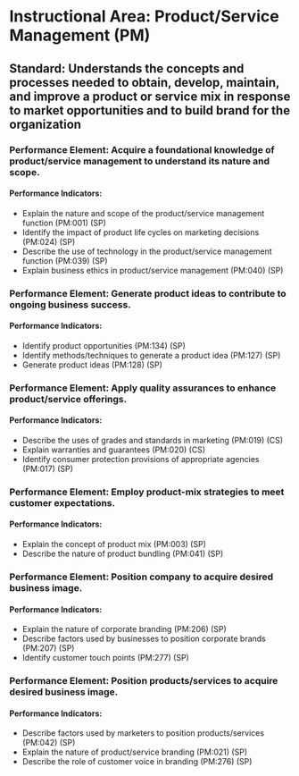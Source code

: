 # Instructional Area: Product/Service Management (PM)

## Standard: Understands the concepts and processes needed to obtain, develop, maintain, and improve a product or service mix in response to market opportunities and to build brand for the organization

### Performance Element: Acquire a foundational knowledge of product/service management to understand its nature and scope.

#### Performance Indicators:

* Explain the nature and scope of the product/service management function (PM:001) (SP)
* Identify the impact of product life cycles on marketing decisions (PM:024) (SP)
* Describe the use of technology in the product/service management function (PM:039) (SP)
* Explain business ethics in product/service management (PM:040) (SP)

### Performance Element: Generate product ideas to contribute to ongoing business success.

#### Performance Indicators:

* Identify product opportunities (PM:134) (SP)
* Identify methods/techniques to generate a product idea (PM:127) (SP)
* Generate product ideas (PM:128) (SP)

### Performance Element: Apply quality assurances to enhance product/service offerings.

#### Performance Indicators:

* Describe the uses of grades and standards in marketing (PM:019) (CS)
* Explain warranties and guarantees (PM:020) (CS)
* Identify consumer protection provisions of appropriate agencies (PM:017) (SP)

### Performance Element: Employ product-mix strategies to meet customer expectations.

#### Performance Indicators:

* Explain the concept of product mix (PM:003) (SP)
* Describe the nature of product bundling (PM:041) (SP)

### Performance Element: Position company to acquire desired business image.

#### Performance Indicators:

* Explain the nature of corporate branding (PM:206) (SP)
* Describe factors used by businesses to position corporate brands (PM:207) (SP)
* Identify customer touch points (PM:277) (SP)

### Performance Element: Position products/services to acquire desired business image.

#### Performance Indicators:

* Describe factors used by marketers to position products/services (PM:042) (SP)
* Explain the nature of product/service branding (PM:021) (SP)
* Describe the role of customer voice in branding (PM:276) (SP)

